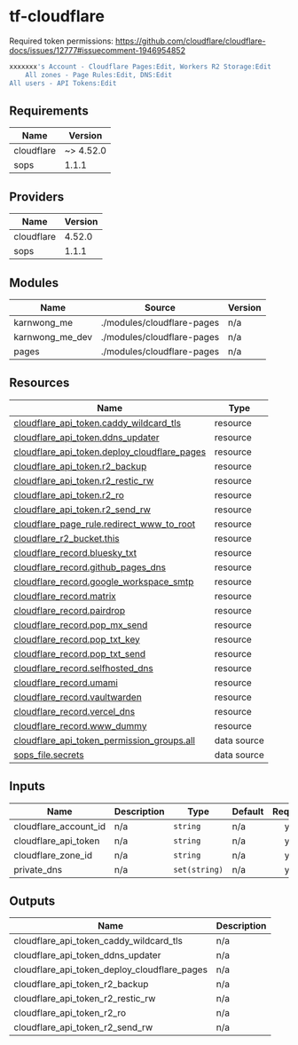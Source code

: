# tf-cloudflare

Required token permissions: <https://github.com/cloudflare/cloudflare-docs/issues/12777#issuecomment-1946954852>

```bash
xxxxxxx's Account - Cloudflare Pages:Edit, Workers R2 Storage:Edit
    All zones - Page Rules:Edit, DNS:Edit
All users - API Tokens:Edit
```

<!-- BEGIN_TF_DOCS -->
## Requirements

| Name | Version |
|------|---------|
| cloudflare | ~> 4.52.0 |
| sops | 1.1.1 |

## Providers

| Name | Version |
|------|---------|
| cloudflare | 4.52.0 |
| sops | 1.1.1 |

## Modules

| Name | Source | Version |
|------|--------|---------|
| karnwong\_me | ./modules/cloudflare-pages | n/a |
| karnwong\_me\_dev | ./modules/cloudflare-pages | n/a |
| pages | ./modules/cloudflare-pages | n/a |

## Resources

| Name | Type |
|------|------|
| [cloudflare_api_token.caddy_wildcard_tls](https://registry.terraform.io/providers/cloudflare/cloudflare/latest/docs/resources/api_token) | resource |
| [cloudflare_api_token.ddns_updater](https://registry.terraform.io/providers/cloudflare/cloudflare/latest/docs/resources/api_token) | resource |
| [cloudflare_api_token.deploy_cloudflare_pages](https://registry.terraform.io/providers/cloudflare/cloudflare/latest/docs/resources/api_token) | resource |
| [cloudflare_api_token.r2_backup](https://registry.terraform.io/providers/cloudflare/cloudflare/latest/docs/resources/api_token) | resource |
| [cloudflare_api_token.r2_restic_rw](https://registry.terraform.io/providers/cloudflare/cloudflare/latest/docs/resources/api_token) | resource |
| [cloudflare_api_token.r2_ro](https://registry.terraform.io/providers/cloudflare/cloudflare/latest/docs/resources/api_token) | resource |
| [cloudflare_api_token.r2_send_rw](https://registry.terraform.io/providers/cloudflare/cloudflare/latest/docs/resources/api_token) | resource |
| [cloudflare_page_rule.redirect_www_to_root](https://registry.terraform.io/providers/cloudflare/cloudflare/latest/docs/resources/page_rule) | resource |
| [cloudflare_r2_bucket.this](https://registry.terraform.io/providers/cloudflare/cloudflare/latest/docs/resources/r2_bucket) | resource |
| [cloudflare_record.bluesky_txt](https://registry.terraform.io/providers/cloudflare/cloudflare/latest/docs/resources/record) | resource |
| [cloudflare_record.github_pages_dns](https://registry.terraform.io/providers/cloudflare/cloudflare/latest/docs/resources/record) | resource |
| [cloudflare_record.google_workspace_smtp](https://registry.terraform.io/providers/cloudflare/cloudflare/latest/docs/resources/record) | resource |
| [cloudflare_record.matrix](https://registry.terraform.io/providers/cloudflare/cloudflare/latest/docs/resources/record) | resource |
| [cloudflare_record.pairdrop](https://registry.terraform.io/providers/cloudflare/cloudflare/latest/docs/resources/record) | resource |
| [cloudflare_record.pop_mx_send](https://registry.terraform.io/providers/cloudflare/cloudflare/latest/docs/resources/record) | resource |
| [cloudflare_record.pop_txt_key](https://registry.terraform.io/providers/cloudflare/cloudflare/latest/docs/resources/record) | resource |
| [cloudflare_record.pop_txt_send](https://registry.terraform.io/providers/cloudflare/cloudflare/latest/docs/resources/record) | resource |
| [cloudflare_record.selfhosted_dns](https://registry.terraform.io/providers/cloudflare/cloudflare/latest/docs/resources/record) | resource |
| [cloudflare_record.umami](https://registry.terraform.io/providers/cloudflare/cloudflare/latest/docs/resources/record) | resource |
| [cloudflare_record.vaultwarden](https://registry.terraform.io/providers/cloudflare/cloudflare/latest/docs/resources/record) | resource |
| [cloudflare_record.vercel_dns](https://registry.terraform.io/providers/cloudflare/cloudflare/latest/docs/resources/record) | resource |
| [cloudflare_record.www_dummy](https://registry.terraform.io/providers/cloudflare/cloudflare/latest/docs/resources/record) | resource |
| [cloudflare_api_token_permission_groups.all](https://registry.terraform.io/providers/cloudflare/cloudflare/latest/docs/data-sources/api_token_permission_groups) | data source |
| [sops_file.secrets](https://registry.terraform.io/providers/carlpett/sops/1.1.1/docs/data-sources/file) | data source |

## Inputs

| Name | Description | Type | Default | Required |
|------|-------------|------|---------|:--------:|
| cloudflare\_account\_id | n/a | `string` | n/a | yes |
| cloudflare\_api\_token | n/a | `string` | n/a | yes |
| cloudflare\_zone\_id | n/a | `string` | n/a | yes |
| private\_dns | n/a | `set(string)` | n/a | yes |

## Outputs

| Name | Description |
|------|-------------|
| cloudflare\_api\_token\_caddy\_wildcard\_tls | n/a |
| cloudflare\_api\_token\_ddns\_updater | n/a |
| cloudflare\_api\_token\_deploy\_cloudflare\_pages | n/a |
| cloudflare\_api\_token\_r2\_backup | n/a |
| cloudflare\_api\_token\_r2\_restic\_rw | n/a |
| cloudflare\_api\_token\_r2\_ro | n/a |
| cloudflare\_api\_token\_r2\_send\_rw | n/a |
<!-- END_TF_DOCS -->
